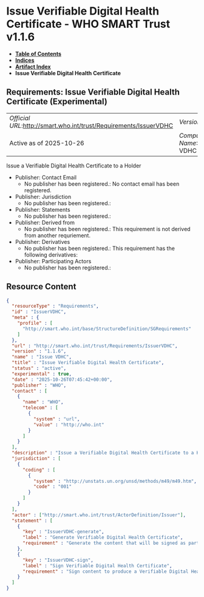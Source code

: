 # Issue Verifiable Digital Health Certificate - WHO SMART Trust v1.1.6

* [**Table of Contents**](toc.md)
* [**Indices**](indices.md)
* [**Artifact Index**](artifacts.md)
* **Issue Verifiable Digital Health Certificate**

## Requirements: Issue Verifiable Digital Health Certificate (Experimental) 

| | |
| :--- | :--- |
| *Official URL*:http://smart.who.int/trust/Requirements/IssuerVDHC | *Version*:1.1.6 |
| Active as of 2025-10-26 | *Computable Name*:Issue VDHC |

 
Issue a Verifiable Digital Health Certificate to a Holder 

* Publisher: Contact Email
  * No publisher has been registered.: No contact email has been registered.
* Publisher: Jurisdiction
  * No publisher has been registered.: 
* Publisher: Statements
  * No publisher has been registered.: 
* Publisher: Derived from
  * No publisher has been registered.: This requirement is not derived from another requriement.
* Publisher: Derivatives
  * No publisher has been registered.: This requirement has the following derivatives:
* Publisher: Participating Actors
  * No publisher has been registered.: 



## Resource Content

```json
{
  "resourceType" : "Requirements",
  "id" : "IssuerVDHC",
  "meta" : {
    "profile" : [
      "http://smart.who.int/base/StructureDefinition/SGRequirements"
    ]
  },
  "url" : "http://smart.who.int/trust/Requirements/IssuerVDHC",
  "version" : "1.1.6",
  "name" : "Issue VDHC",
  "title" : "Issue Verifiable Digital Health Certificate",
  "status" : "active",
  "experimental" : true,
  "date" : "2025-10-26T07:45:42+00:00",
  "publisher" : "WHO",
  "contact" : [
    {
      "name" : "WHO",
      "telecom" : [
        {
          "system" : "url",
          "value" : "http://who.int"
        }
      ]
    }
  ],
  "description" : "Issue a Verifiable Digital Health Certificate to a Holder",
  "jurisdiction" : [
    {
      "coding" : [
        {
          "system" : "http://unstats.un.org/unsd/methods/m49/m49.htm",
          "code" : "001"
        }
      ]
    }
  ],
  "actor" : ["http://smart.who.int/trust/ActorDefinition/Issuer"],
  "statement" : [
    {
      "key" : "IssuerVDHC-generate",
      "label" : "Generate Verifiable Digital Health Certificate",
      "requirement" : "Generate the content that will be signed as part of a Verifiable Digital Health Certificate"
    },
    {
      "key" : "IssuerVDHC-sign",
      "label" : "Sign Verifiable Digital Health Certificate",
      "requirement" : "Sign content to produce a Verifiable Digital Health Certificate."
    }
  ]
}

```

